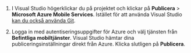 
1. I Visual Studio högerklickar du på projektet och klickar på **Publicera** > **Microsoft Azure Mobile Services**. Istället för att använda Visual Studio [kan du också använda Git](../articles/mobile-services/mobile-services-dotnet-backend-store-code-source-control.md).

2. Logga in med autentiseringsuppgifter för Azure och välj tjänsten från **Befintliga mobiltjänster**. Visual Studio hämtar dina publiceringsinställningar direkt från Azure. Klicka slutligen på **Publicera**.



<!--HONumber=Jun16_HO2-->



